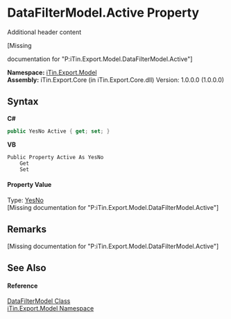 # DataFilterModel.Active Property 
Additional header content 

\[Missing <summary> documentation for "P:iTin.Export.Model.DataFilterModel.Active"\]

**Namespace:**&nbsp;<a href="N_iTin_Export_Model">iTin.Export.Model</a><br />**Assembly:**&nbsp;iTin.Export.Core (in iTin.Export.Core.dll) Version: 1.0.0.0 (1.0.0.0)

## Syntax

**C#**<br />
``` C#
public YesNo Active { get; set; }
```

**VB**<br />
``` VB
Public Property Active As YesNo
	Get
	Set
```


#### Property Value
Type: <a href="T_iTin_Export_Model_YesNo">YesNo</a><br />\[Missing <value> documentation for "P:iTin.Export.Model.DataFilterModel.Active"\]

## Remarks
\[Missing <remarks> documentation for "P:iTin.Export.Model.DataFilterModel.Active"\]

## See Also


#### Reference
<a href="T_iTin_Export_Model_DataFilterModel">DataFilterModel Class</a><br /><a href="N_iTin_Export_Model">iTin.Export.Model Namespace</a><br />